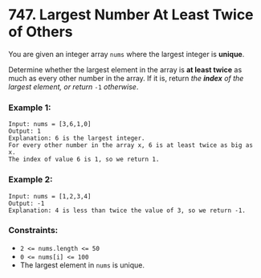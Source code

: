 # 747. Largest Number At Least Twice of Others

You are given an integer array `nums` where the largest integer is **unique**.

Determine whether the largest element in the array is **at least twice** as much as every other number in the array. If it is, return *the **index** of the largest element, or return* `-1` *otherwise*.

### Example 1:

```text
Input: nums = [3,6,1,0]
Output: 1
Explanation: 6 is the largest integer.
For every other number in the array x, 6 is at least twice as big as x.
The index of value 6 is 1, so we return 1.
```

### Example 2:

```text
Input: nums = [1,2,3,4]
Output: -1
Explanation: 4 is less than twice the value of 3, so we return -1.
```

### Constraints:

- `2 <= nums.length <= 50`
- `0 <= nums[i] <= 100`
- The largest element in `nums` is unique.
